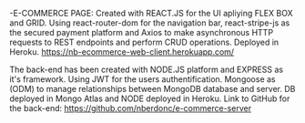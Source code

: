 -E-COMMERCE PAGE: Created with REACT.JS for the UI apliying FLEX BOX and GRID.
Using react-router-dom for the navigation bar, react-stripe-js as the secured payment platform and Axios to make asynchronous HTTP requests to REST endpoints and perform CRUD operations.
Deployed in Heroku. https://nb-ecommerce-web-client.herokuapp.com/

The back-end has been created with NODE.JS platform and EXPRESS as it's framework.
Using JWT for the users authentification.
Mongoose as (ODM) to manage relationships between MongoDB database and server.
DB deployed in Mongo Atlas and NODE deployed in Heroku.
Link to GitHub for the back-end: https://github.com/nberdonc/e-commerce-server



